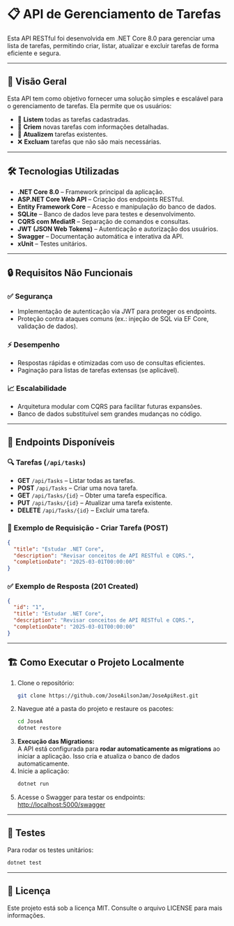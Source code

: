 # 📋 API de Gerenciamento de Tarefas

Esta API RESTful foi desenvolvida em .NET Core 8.0 para gerenciar uma lista de tarefas, permitindo criar, listar, atualizar e excluir tarefas de forma eficiente e segura.

---

## 🚀 **Visão Geral**
Esta API tem como objetivo fornecer uma solução simples e escalável para o gerenciamento de tarefas. Ela permite que os usuários:
- 📄 **Listem** todas as tarefas cadastradas.
- 📝 **Criem** novas tarefas com informações detalhadas.
- 🔄 **Atualizem** tarefas existentes.
- ❌ **Excluam** tarefas que não são mais necessárias.

---

## 🛠️ **Tecnologias Utilizadas**
- **.NET Core 8.0** – Framework principal da aplicação.
- **ASP.NET Core Web API** – Criação dos endpoints RESTful.
- **Entity Framework Core** – Acesso e manipulação do banco de dados.
- **SQLite** – Banco de dados leve para testes e desenvolvimento.
- **CQRS com MediatR** – Separação de comandos e consultas.
- **JWT (JSON Web Tokens)** – Autenticação e autorização dos usuários.
- **Swagger** – Documentação automática e interativa da API.
- **xUnit** – Testes unitários.

---

## 🔒 **Requisitos Não Funcionais**
### ✅ **Segurança**
- Implementação de autenticação via JWT para proteger os endpoints.
- Proteção contra ataques comuns (ex.: injeção de SQL via EF Core, validação de dados).

### ⚡ **Desempenho**
- Respostas rápidas e otimizadas com uso de consultas eficientes.
- Paginação para listas de tarefas extensas (se aplicável).

### 📈 **Escalabilidade**
- Arquitetura modular com CQRS para facilitar futuras expansões.
- Banco de dados substituível sem grandes mudanças no código.

---

## 📑 **Endpoints Disponíveis**

### 🔍 **Tarefas** (`/api/tasks`)
- **GET** `/api/Tasks` – Listar todas as tarefas.
- **POST** `/api/Tasks` – Criar uma nova tarefa.
- **GET** `/api/Tasks/{id}` – Obter uma tarefa específica.
- **PUT** `/api/Tasks/{id}` – Atualizar uma tarefa existente.
- **DELETE** `/api/Tasks/{id}` – Excluir uma tarefa.

### 📝 **Exemplo de Requisição - Criar Tarefa (POST)**
```json
{
  "title": "Estudar .NET Core",
  "description": "Revisar conceitos de API RESTful e CQRS.",
  "completionDate": "2025-03-01T00:00:00"
}
```

### ✅ **Exemplo de Resposta (201 Created)**
```json
{
  "id": "1",
  "title": "Estudar .NET Core",
  "description": "Revisar conceitos de API RESTful e CQRS.",
  "completionDate": "2025-03-01T00:00:00"
}
```

---

## 🏗️ **Como Executar o Projeto Localmente**
1. Clone o repositório:
   ```bash
   git clone https://github.com/JoseAilsonJam/JoseApiRest.git
   ```
2. Navegue até a pasta do projeto e restaure os pacotes:
   ```bash
   cd JoseA
   dotnet restore
   ```
3. **Execução das Migrations:**  
   A API está configurada para **rodar automaticamente as migrations** ao iniciar a aplicação. Isso cria e atualiza o banco de dados automaticamente.
4. Inicie a aplicação:
   ```bash
   dotnet run
   ```
5. Acesse o Swagger para testar os endpoints: [http://localhost:5000/swagger](http://localhost:44335/swagger)

---

## 🧪 **Testes**
Para rodar os testes unitários:
```bash
dotnet test
```

---


## 📝 **Licença**
Este projeto está sob a licença MIT. Consulte o arquivo LICENSE para mais informações.


